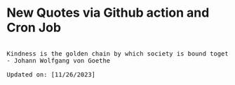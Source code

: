 # New Quotes via Github action and Cron Job

<pre>
<!-- #quote -->
Kindness is the golden chain by which society is bound together.
- Johann Wolfgang von Goethe

Updated on: [11/26/2023]
<!-- #quoteEnd -->
</pre>
